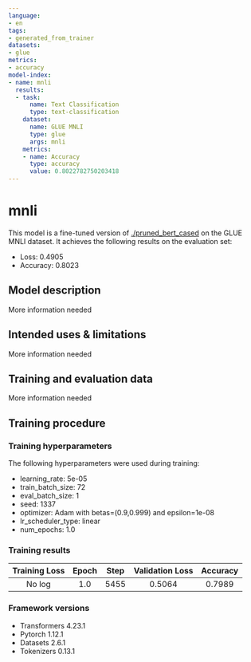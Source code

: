 ```yaml
---
language:
- en
tags:
- generated_from_trainer
datasets:
- glue
metrics:
- accuracy
model-index:
- name: mnli
  results:
  - task:
      name: Text Classification
      type: text-classification
    dataset:
      name: GLUE MNLI
      type: glue
      args: mnli
    metrics:
    - name: Accuracy
      type: accuracy
      value: 0.8022782750203418
---
```


<!-- This model card has been generated automatically according to the information the Trainer had access to. You
should probably proofread and complete it, then remove this comment. -->

# mnli

This model is a fine-tuned version of [./pruned_bert_cased](https://huggingface.co/./pruned_bert_cased) on the GLUE MNLI dataset.
It achieves the following results on the evaluation set:
- Loss: 0.4905
- Accuracy: 0.8023

## Model description

More information needed

## Intended uses & limitations

More information needed

## Training and evaluation data

More information needed

## Training procedure

### Training hyperparameters

The following hyperparameters were used during training:
- learning_rate: 5e-05
- train_batch_size: 72
- eval_batch_size: 1
- seed: 1337
- optimizer: Adam with betas=(0.9,0.999) and epsilon=1e-08
- lr_scheduler_type: linear
- num_epochs: 1.0

### Training results

| Training Loss | Epoch | Step | Validation Loss | Accuracy |
|:-------------:|:-----:|:----:|:---------------:|:--------:|
| No log        | 1.0   | 5455 | 0.5064          | 0.7989   |


### Framework versions

- Transformers 4.23.1
- Pytorch 1.12.1
- Datasets 2.6.1
- Tokenizers 0.13.1
